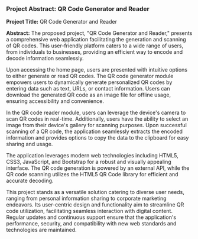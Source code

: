 ### Project Abstract: QR Code Generator and Reader

**Project Title:** QR Code Generator and Reader

**Abstract:**
The proposed project, "QR Code Generator and Reader," presents a comprehensive web application facilitating the generation and scanning of QR codes. This user-friendly platform caters to a wide range of users, from individuals to businesses, providing an efficient way to encode and decode information seamlessly.

Upon accessing the home page, users are presented with intuitive options to either generate or read QR codes. The QR code generator module empowers users to dynamically generate personalized QR codes by entering data such as text, URLs, or contact information. Users can download the generated QR code as an image file for offline usage, ensuring accessibility and convenience.

In the QR code reader module, users can leverage the device's camera to scan QR codes in real-time. Additionally, users have the ability to select an image from their device's gallery for scanning purposes. Upon successful scanning of a QR code, the application seamlessly extracts the encoded information and provides options to copy the data to the clipboard for easy sharing and usage.

The application leverages modern web technologies including HTML5, CSS3, JavaScript, and Bootstrap for a robust and visually appealing interface. The QR code generation is powered by an external API, while the QR code scanning utilizes the HTML5 QR Code library for efficient and accurate decoding.

This project stands as a versatile solution catering to diverse user needs, ranging from personal information sharing to corporate marketing endeavors. Its user-centric design and functionality aim to streamline QR code utilization, facilitating seamless interaction with digital content. Regular updates and continuous support ensure that the application's performance, security, and compatibility with new web standards and technologies are maintained.
